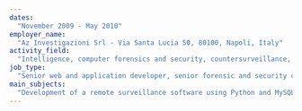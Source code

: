 ```yaml
---
dates:
  "November 2009 - May 2010"
employer_name:
  "Az Investigazioni Srl - Via Santa Lucia 50, 80100, Napoli, Italy"
activity_field:
  "Intelligence, computer forensics and security, countersurveillance, personal investigations"
job_type:
  "Senior web and application developer, senior forensic and security consultant"
main_subjects:
  "Development of a remote surveillance software using Python and MySQL (subject to a non-disclosure agreement; no further details available), penetration and risk management tests."
---
```


<!--
---
dates:
  "April 2009 - May 2009"
employer_name:
  "Stoà S.c.p.A. - Villa Campolieto, Corso Resìna 283, Ercolano, Napoli, Italy"
activity_field:
  "Higher education"
job_type:
  "Teacher"
main_subjects:
  "Teacher for base users: taught 'Comune di Napoli' personnel about using OpenOffice and GNU/Linux.<br />Teacher for system engineering: taught 'Comune di Napoli' personnel about Linux on the system engineering side, with the configuration of several GNU/Linux daemons."
 ---
-->
